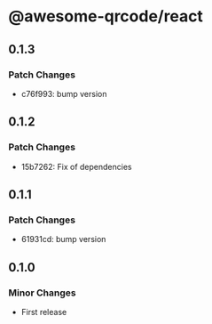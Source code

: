 # @awesome-qrcode/react

## 0.1.3

### Patch Changes

- c76f993: bump version

## 0.1.2

### Patch Changes

- 15b7262: Fix of dependencies

## 0.1.1

### Patch Changes

- 61931cd: bump version

## 0.1.0

### Minor Changes

- First release
